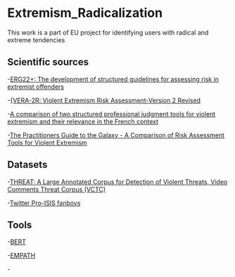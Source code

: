 # Extremism_Radicalization
This work is a part of EU project for identifying users with radical and extreme tendencies

## Scientific sources
-[ERG22+: The development of structured guidelines for assessing risk in extremist offenders](https://psycnet.apa.org/record/2015-56730-005)

-[{VERA-2R: Violent Extremism Risk Assessment-Version 2 Revised](https://home-affairs.ec.europa.eu/networks/radicalisation-awareness-network-ran/collection-inspiring-practices/ran-practices/violent-extremism-risk-assessment-version-2-revised-vera-2r-pressman-rinne-duits-flockton-2016_en)

-[A comparison of two structured professional judgment tools for violent extremism and their relevance in the French context](https://sci-hub.se/https://doi.org/10.1177/2066220317749140)

-[The Practitioners Guide to the Galaxy - A Comparison of Risk Assessment Tools for Violent Extremism](https://icct.nl/publication/the-practitioners-guide-to-the-galaxy-a-comparison-of-risk-assessment-tools-for-violent-extremism/)

## Datasets
-[THREAT: A Large Annotated Corpus for Detection of Violent Threats, Video Comments Threat Corpus (VCTC)](https://ieeexplore.ieee.org/document/8877435)

-[Twitter Pro-ISIS fanboys](https://www.kaggle.com/fifthtribe/how-isis-uses-twitter?select=tweets.csv)

## Tools
-[BERT]()

-[EMPATH](https://github.com/Ejhfast/empath-client)

-[]()


